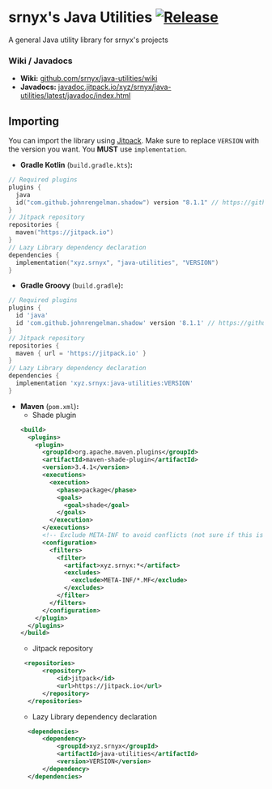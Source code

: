 # srnyx's Java Utilities [![Release](https://jitpack.io/v/srnyx/java-utilities.svg)](https://jitpack.io/#xyz.srnyx/java-utilities)

A general Java utility library for srnyx's projects

### Wiki / Javadocs

- **Wiki:** [github.com/srnyx/java-utilities/wiki](https://github.com/srnyx/java-utilities/wiki)
- **Javadocs:** [javadoc.jitpack.io/xyz/srnyx/java-utilities/latest/javadoc/index.html](https://javadoc.jitpack.io/xyz/srnyx/java-utilities/latest/javadoc/index.html)

## Importing

You can import the library using [Jitpack](https://jitpack.io/#xyz.srnyx/java-utilities). Make sure to replace `VERSION` with the version you want. You **MUST** use `implementation`.

- **Gradle Kotlin** (`build.gradle.kts`)**:**
```kotlin
// Required plugins
plugins { 
  java
  id("com.github.johnrengelman.shadow") version "8.1.1" // https://github.com/johnrengelman/shadow/releases/latest
}
// Jitpack repository
repositories { 
  maven("https://jitpack.io")
}
// Lazy Library dependency declaration
dependencies {
  implementation("xyz.srnyx", "java-utilities", "VERSION")
}
```
- **Gradle Groovy** (`build.gradle`)**:**
```groovy
// Required plugins
plugins {
  id 'java'
  id 'com.github.johnrengelman.shadow' version '8.1.1' // https://github.com/johnrengelman/shadow/releases/latest
}
// Jitpack repository
repositories {
  maven { url = 'https://jitpack.io' }
}
// Lazy Library dependency declaration
dependencies {
  implementation 'xyz.srnyx:java-utilities:VERSION'
}
```
* **Maven** (`pom.xml`)**:**
    * Shade plugin
  ```xml
  <build>
    <plugins>
      <plugin>
        <groupId>org.apache.maven.plugins</groupId>
        <artifactId>maven-shade-plugin</artifactId>
        <version>3.4.1</version>
        <executions>
          <execution>
            <phase>package</phase>
            <goals>
              <goal>shade</goal>
            </goals>
          </execution>
        </executions>
        <!-- Exclude META-INF to avoid conflicts (not sure if this is needed) -->
        <configuration>
          <filters>
            <filter>
              <artifact>xyz.srnyx:*</artifact>
              <excludes>
                <exclude>META-INF/*.MF</exclude>
              </excludes>
            </filter>
          </filters>
        </configuration>
      </plugin>
    </plugins>
  </build>
  ```
    * Jitpack repository
  ```xml
   <repositories>
        <repository>
            <id>jitpack</id>
            <url>https://jitpack.io</url>
        </repository>
    </repositories>
  ```
    * Lazy Library dependency declaration
  ```xml
    <dependencies>
        <dependency>
            <groupId>xyz.srnyx</groupId>
            <artifactId>java-utilities</artifactId>
            <version>VERSION</version>
        </dependency>
    </dependencies>
  ```
